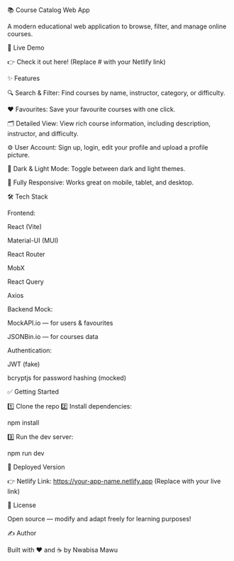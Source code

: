 📚 Course Catalog Web App

A modern educational web application to browse, filter, and manage online courses.




🚀 Live Demo

👉 Check it out here!
(Replace # with your Netlify link)



✨ Features

🔍 Search & Filter: Find courses by name, instructor, category, or difficulty.

❤️ Favourites: Save your favourite courses with one click.

🗂️ Detailed View: View rich course information, including description, instructor, and difficulty.

⚙️ User Account: Sign up, login, edit your profile and upload a profile picture.

🌙 Dark & Light Mode: Toggle between dark and light themes.

📱 Fully Responsive: Works great on mobile, tablet, and desktop.



🛠️ Tech Stack

Frontend:

React (Vite)

Material-UI (MUI)

React Router

MobX 

React Query 

Axios 


Backend Mock:

MockAPI.io — for users & favourites

JSONBin.io — for courses data


Authentication:

JWT (fake)

bcryptjs for password hashing (mocked)



✅ Getting Started

1️⃣ Clone the repo
2️⃣ Install dependencies:

npm install

3️⃣ Run the dev server:

npm run dev


🔗 Deployed Version

👉 Netlify Link: https://your-app-name.netlify.app
(Replace with your live link)



📄 License

Open source — modify and adapt freely for learning purposes!



✍️ Author

Built with ❤️ and ☕ by Nwabisa Mawu
